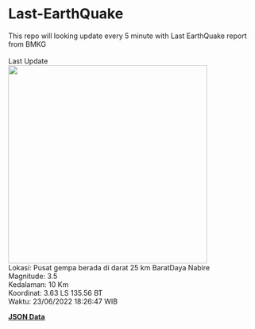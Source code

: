 # Last-EarthQuake
This repo will looking update every 5 minute with Last EarthQuake report from BMKG
<br>
<br>
Last Update
<br>
<img src="https://ews.bmkg.go.id/TEWS/data/20220623182647.mmi.jpg" width="400"/>
<br>
Lokasi: Pusat gempa berada di darat 25 km BaratDaya Nabire <br>
Magnitude: 3.5 <br>
Kedalaman: 10 Km <br>
Koordinat: 3.63 LS 135.56 BT <br>
Waktu: 23/06/2022 18:26:47 WIB <br>

<a href="./data/data.json">**JSON Data**</a>
